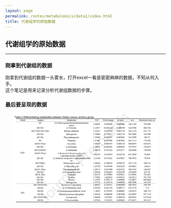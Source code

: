 ```yaml
---
layout: page
permalink: /notes/metabolomics/data1/index.html
title: 代谢组学的原始数据
---
```

## 代谢组学的原始数据
---

### 刚拿到代谢组的数据
刚拿到代谢组的数据一头雾水，打开excel一看是密密麻麻的数据，不知从何入手。<br>
这个笔记是用来记录分析代谢组数据的步骤。<br>


### 最后要呈现的数据
<p align="center">
<img src= "/notes/metabolomics/代谢组数据表头.png" width="90%">
</p><br>